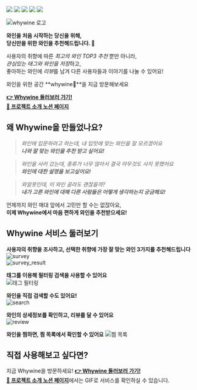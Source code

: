 ![](https://img.shields.io/badge/frontend-typescript-yellow?style=for-the-badge)
![](https://img.shields.io/badge/frontend-react-blue?style=for-the-badge)
![](https://img.shields.io/badge/backend-nodejs-green?style=for-the-badge)
![](https://img.shields.io/badge/backend-typeorm-orange?style=for-the-badge)
![](https://img.shields.io/badge/deploy-aws-001200?style=for-the-badge)

![whywine 로고](https://imgur.com/R8nMFxp.png)

**와인을 처음 시작하는 당신을 위해,**  
**당신만을 위한 와인을 추천해드립니다. 🍷**

사용자의 취향에 따른 *최고의 와인 TOP3 추천* 뿐만 아니라,  
*관심있는 태그와 와인을 저장*하고,  
좋아하는 와인에 *리뷰*를 남겨 다른 사용자들과 이야기를 나눌 수 있어요!

와인을 위한 공간 **whywine🍷**을 지금 방문해보세요

**[👉 Whywine 둘러보러 가기!](www.whywine.co.kr)**  
[**📘 프로젝트 소개 노션 페이지**](https://www.notion.so/nittre/Cork-WhyWine-5d2db6e4d45143bb8959791ab6a6efc8)


## 왜 Whywine을 만들었나요?
> *와인에 입문하려고 하는데, 내 입맛에 맞는 와인을 잘 모르겠어요*  
***나와 잘 맞는 와인을 추천 받고 싶어요!***

> *와인을 사러 갔는데, 종류가 너무 많아서 결국 아무것도 사지 못했어요*  
***와인에 대한 설명을 보고싶어요!***

> *와알못인데, 이 와인 골라도 괜찮을까?*  
***내가 고른 와인에 대해 다른 사람들은 어떻게 생각하는지 궁금해요!***

언제까지 와인 매대 앞에서 고민만 할 수는 없잖아요,  
**이제 Whywine에서 마음 편하게 와인을 추천받으세요!**

## Whywine 서비스 둘러보기
**사용자의 취향을 조사하고, 선택한 취향에 가장 잘 맞는 와인 3가지를 추천해드립니다**   
![survey](https://imgur.com/lAzfcAW.png)  
![survey_result](https://imgur.com/06jDMz4.png)
  
**태그를 이용해 필터링 검색을 사용할 수 있어요**  
![태그 필터링](https://imgur.com/sHpNobL.png)  
  
**와인을 직접 검색할 수도 있어요!**  
![search](https://imgur.com/4hrP5K5.png)  
  
**와인의 상세정보를 확인하고, 리뷰를 달 수 있어요**  
![review](https://imgur.com/RqkaVzt.png)  
  
**와인을 찜하면, 찜 목록에서 확인할 수 있어요**
![찜 목록](https://imgur.com/4hrP5K5.png)  
  
## 직접 사용해보고 싶다면?
지금 Whywine을 방문하세요!
**[👉 Whywine 둘러보러 가기!](www.whywine.co.kr)**  
[**📘 프로젝트 소개 노션 페이지**](https://www.notion.so/nittre/Cork-WhyWine-5d2db6e4d45143bb8959791ab6a6efc8)에서는 GIF로 서비스를 확인하실 수 있습니다. 
